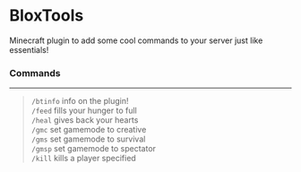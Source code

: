 # BloxTools
Minecraft plugin to add some cool commands to your server just like essentials!

  ### Commands

  ----------------------------------------------------------------------------------------

  > `/btinfo` info on the plugin! <br />
  > `/feed` fills your hunger to full <br />
  > `/heal` gives back your hearts <br />
  > `/gmc` set gamemode to creative  <br />
  > `/gms` set gamemode to survival <br />
  > `/gmsp` set gamemode to spectator <br />
  > `/kill` kills a player specified